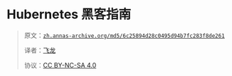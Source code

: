 # Hubernetes 黑客指南

> 原文：[`zh.annas-archive.org/md5/6c25894d28c0495d94b7fc283f8de261`](https://zh.annas-archive.org/md5/6c25894d28c0495d94b7fc283f8de261)
> 
> 译者：[飞龙](https://github.com/wizardforcel)
> 
> 协议：[CC BY-NC-SA 4.0](http://creativecommons.org/licenses/by-nc-sa/4.0/)